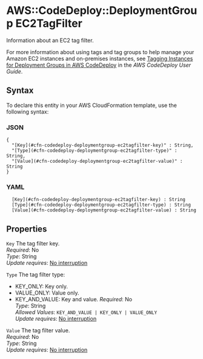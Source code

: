 # AWS::CodeDeploy::DeploymentGroup EC2TagFilter<a name="aws-properties-codedeploy-deploymentgroup-ec2tagfilter"></a>

Information about an EC2 tag filter\.

For more information about using tags and tag groups to help manage your Amazon EC2 instances and on\-premises instances, see [ Tagging Instances for Deployment Groups in AWS CodeDeploy](https://docs.aws.amazon.com/codedeploy/latest/userguide/instances-tagging.html) in the *AWS CodeDeploy User Guide*\.

## Syntax<a name="aws-properties-codedeploy-deploymentgroup-ec2tagfilter-syntax"></a>

To declare this entity in your AWS CloudFormation template, use the following syntax:

### JSON<a name="aws-properties-codedeploy-deploymentgroup-ec2tagfilter-syntax.json"></a>

```
{
  "[Key](#cfn-codedeploy-deploymentgroup-ec2tagfilter-key)" : String,
  "[Type](#cfn-codedeploy-deploymentgroup-ec2tagfilter-type)" : String,
  "[Value](#cfn-codedeploy-deploymentgroup-ec2tagfilter-value)" : String
}
```

### YAML<a name="aws-properties-codedeploy-deploymentgroup-ec2tagfilter-syntax.yaml"></a>

```
﻿  [Key](#cfn-codedeploy-deploymentgroup-ec2tagfilter-key) : String
﻿  [Type](#cfn-codedeploy-deploymentgroup-ec2tagfilter-type) : String
﻿  [Value](#cfn-codedeploy-deploymentgroup-ec2tagfilter-value) : String
```

## Properties<a name="aws-properties-codedeploy-deploymentgroup-ec2tagfilter-properties"></a>

`Key`  <a name="cfn-codedeploy-deploymentgroup-ec2tagfilter-key"></a>
The tag filter key\.  
*Required*: No  
*Type*: String  
*Update requires*: [No interruption](https://docs.aws.amazon.com/AWSCloudFormation/latest/UserGuide/using-cfn-updating-stacks-update-behaviors.html#update-no-interrupt)

`Type`  <a name="cfn-codedeploy-deploymentgroup-ec2tagfilter-type"></a>
The tag filter type:  
+ KEY\_ONLY: Key only\.
+ VALUE\_ONLY: Value only\.
+ KEY\_AND\_VALUE: Key and value\.
*Required*: No  
*Type*: String  
*Allowed Values*: `KEY_AND_VALUE | KEY_ONLY | VALUE_ONLY`  
*Update requires*: [No interruption](https://docs.aws.amazon.com/AWSCloudFormation/latest/UserGuide/using-cfn-updating-stacks-update-behaviors.html#update-no-interrupt)

`Value`  <a name="cfn-codedeploy-deploymentgroup-ec2tagfilter-value"></a>
The tag filter value\.  
*Required*: No  
*Type*: String  
*Update requires*: [No interruption](https://docs.aws.amazon.com/AWSCloudFormation/latest/UserGuide/using-cfn-updating-stacks-update-behaviors.html#update-no-interrupt)